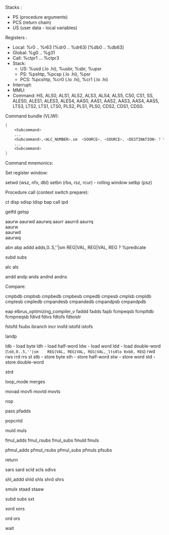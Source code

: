 Stacks : 

* PS (procedure arguments) 
* PCS (return chain)
* US (user data - local variables)

Registers :
* Local: %r0 .. %r63 (%dr0 .. %dr63) [%db0 .. %db63]
* Global: %g0 .. %g31
* Call: %ctpr1 ... %ctpr3
* Stack: 
    * US: %usd (.lo .hi), %usbr, %sbr, %upsr
    * PS: %pshtp, %pcsp (.lo .hi), %psr
    * PCS: %pcshtp, %cr0 (.lo .hi), %cr1 (.lo .hi)
* Interrupt: 
* MMU:
* Command: HS, ALS0, ALS1, ALS2, ALS3, ALS4, ALS5, CS0, CS1, SS, ALES0, ALES1, ALES3, ALES4, AAS0, AAS1, AAS2, AAS3, AAS4, AAS5, LTS3, LTS2, LTS1, LTS0, PLS2, PLS1, PLS0, CDS2, CDS1, CDS0.

Command bundle (VLIW):

```asm
{
    <Subcommand>
    ...
    <Subcommand>,<ALC_NUMBER>,sm  <SOURCE>, <SOURCE>, <DESTINATION> ? %PREDICATE
    ...
    <Subcommand>
}
```

Command mnemonics:


Set register window:

setwd (wsz, nfx, dbl)
setbn (rbs, rsz, rcur) - rolling window
setbp (psz)

Procedure call (context switch prepare):

ct
disp
sdisp
ldisp
bap
call
ipd

getfd
getsp



aaurw
aaurwd
aaurwq
aaurr
aaurrd
aaurrq       
aaurw        
aaurwd       
aaurwq       

abn
abp
addd
adds,0..5,''|sm   REG|VAL, REG|VAL, REG ? %predicate

subd
subs

alc
als


andd
andp
ands
andnd
andns

Compare: 

cmpbdb
cmpbsb
cmpbedb
cmpbesb
cmpedb
cmpesb
cmplsb
cmpldb
cmplesb
cmpledb
cmpandesb
cmpandedb
cmpandpsb
cmpandpdb


eap
elbrus_optimizing_compiler_v
faddd
fadds
fapb
fcmpeqsb
fcmpltdb
fcmpneqsb
fdivd
fdivs
fdtofs
fdtoistr

fstofd
fsubs
ibranch
incr
insfd
istofd
istofs

landp


ldb - load byte
ldh - load half-word
ldw - load word
ldd - load double-word  (`ldd,0..5,''|sm	REG|VAL, REG|VAL, REG|VAL,_lts0lo 0xb8, REG`)
rwd
rws
rrd
rrs
st
stb - store byte
sth - store half-word
stw - store word
std - store double-word 

strd


loop_mode
merges


movad
movfi
movtd
movts

nop

pass
pfadds

popcntd

muld
muls

fmul_adds
fmul_rsubs
fmul_subs
fmuld
fmuls

pfmul_adds
pfmul_rsubs
pfmul_subs
pfmuls
pfsubs

return



sars
sard
scld
scls
sdivs

shl_addd
shld
shls
shrd
shrs

smulx
staad
staaw

subd
subs
sxt

xord 
xors

ord
ors

wait